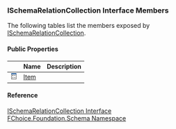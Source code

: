﻿### ISchemaRelationCollection Interface Members

The following tables list the members exposed by [ISchemaRelationCollection](fcSDK~FChoice.Foundation.Schema.ISchemaRelationCollection.md).

#### Public Properties

|   | Name | Description |
| --- | --- | --- |
| ![ Property](dotnetimages/Property.png) | [Item](fcSDK~FChoice.Foundation.Schema.ISchemaRelationCollection~Item.md) |   |





#### Reference

[ISchemaRelationCollection Interface](fcSDK~FChoice.Foundation.Schema.ISchemaRelationCollection.md)  
[FChoice.Foundation.Schema Namespace](fcSDK~FChoice.Foundation.Schema_namespace.md)
